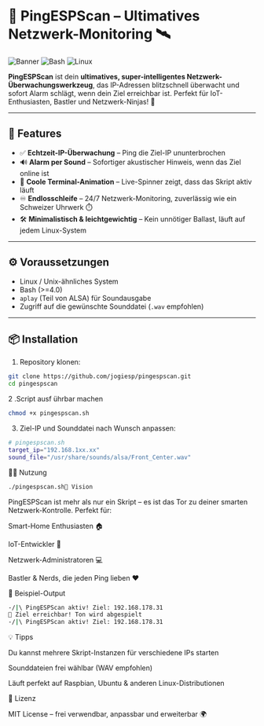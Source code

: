 # 🚀 PingESPScan – Ultimatives Netzwerk-Monitoring 🛰️

![Banner](https://img.shields.io/badge/Status-Beta-blue) ![Bash](https://img.shields.io/badge/Language-Bash-yellow) ![Linux](https://img.shields.io/badge/Platform-Linux-red)

**PingESPScan** ist dein **ultimatives, super-intelligentes Netzwerk-Überwachungswerkzeug**, das IP-Adressen blitzschnell überwacht und sofort Alarm schlägt, wenn dein Ziel erreichbar ist. Perfekt für IoT-Enthusiasten, Bastler und Netzwerk-Ninjas! 🥷

---

## 🌟 Features

- ✅ **Echtzeit-IP-Überwachung** – Ping die Ziel-IP ununterbrochen  
- 🔊 **Alarm per Sound** – Sofortiger akustischer Hinweis, wenn das Ziel online ist  
- 🎨 **Coole Terminal-Animation** – Live-Spinner zeigt, dass das Skript aktiv läuft  
- ♾️ **Endlosschleife** – 24/7 Netzwerk-Monitoring, zuverlässig wie ein Schweizer Uhrwerk ⏱️  
- 🛠️ **Minimalistisch & leichtgewichtig** – Kein unnötiger Ballast, läuft auf jedem Linux-System  

---

## ⚙️ Voraussetzungen

- Linux / Unix-ähnliches System  
- Bash (>=4.0)  
- `aplay` (Teil von ALSA) für Soundausgabe  
- Zugriff auf die gewünschte Sounddatei (`.wav` empfohlen)

---

## 📦 Installation

1. Repository klonen:

```bash
git clone https://github.com/jogiesp/pingespscan.git
cd pingespscan
```

2 .Script ausf ührbar machen
```bash
chmod +x pingespscan.sh
```

3. Ziel-IP und Sounddatei nach Wunsch anpassen:
```bash
# pingespscan.sh
target_ip="192.168.1xx.xx"
sound_file="/usr/share/sounds/alsa/Front_Center.wav"
```

🏃‍♂️ Nutzung
```bash
./pingespscan.sh🎯 Vision
```
PingESPScan ist mehr als nur ein Skript – es ist das Tor zu deiner smarten Netzwerk-Kontrolle.
Perfekt für:

Smart-Home Enthusiasten 🏠

IoT-Entwickler 🤖

Netzwerk-Administratoren 💻

Bastler & Nerds, die jeden Ping lieben ❤️



📝 Beispiel-Output
```bash
-/|\ PingESPScan aktiv! Ziel: 192.168.178.31
🔔 Ziel erreichbar! Ton wird abgespielt
-/|\ PingESPScan aktiv! Ziel: 192.168.178.31
```

💡 Tipps

Du kannst mehrere Skript-Instanzen für verschiedene IPs starten

Sounddateien frei wählbar (WAV empfohlen)

Läuft perfekt auf Raspbian, Ubuntu & anderen Linux-Distributionen



📜 Lizenz

MIT License – frei verwendbar, anpassbar und erweiterbar 🌍



